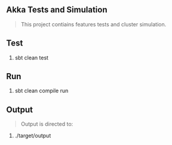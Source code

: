 Akka Tests and Simulation
-------------------------
>This project contiains features tests and cluster simulation.

Test
---
1. sbt clean test

Run
---
1. sbt clean compile run

Output
------
>Output is directed to:

1. ./target/output
